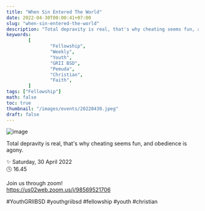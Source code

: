 ```yaml
---
title: "When Sin Entered The World"
date: 2022-04-30T00:00:41+07:00
slug: "when-sin-entered-the-world"
description: "Total depravity is real, that's why cheating seems fun, and obedience is agony."
keywords:
        [
                "Fellowship",
                "Weekly",
                "Youth",
                "GRII BSD",
                "Pemuda",
                "Christian",
                "Faith",
        ]
tags: ["Fellowship"]
math: false
toc: true
thumbnail: "/images/events/20220430.jpeg"
draft: false
---
```


![image](/images/events/20220430.jpeg)

Total depravity is real, that's why cheating seems fun, and obedience is agony.

✨ Saturday, 30 April 2022\
🕓 16.45

Join us through zoom!\
https://us02web.zoom.us/j/98569521706

#YouthGRIIBSD #youthgriibsd #fellowship #youth #christian
